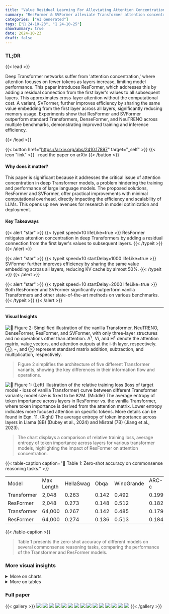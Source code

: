 ```yaml
---
title: "Value Residual Learning For Alleviating Attention Concentration In Transformers"
summary: "ResFormer & SVFormer alleviate Transformer attention concentration, boosting performance and reducing memory needs, paving the way for more efficient large language models."
categories: ["AI Generated"]
tags: ["🔖 24-10-23", "🤗 24-10-25"]
showSummary: true
date: 2024-10-23
draft: false
---
```


### TL;DR


{{< lead >}}

Deep Transformer networks suffer from 'attention concentration,' where attention focuses on fewer tokens as layers increase, limiting model performance. This paper introduces ResFormer, which addresses this by adding a residual connection from the first layer's values to all subsequent layers.  This approximates cross-layer attention without the computational cost.  A variant, SVFormer, further improves efficiency by sharing the same value embedding from the first layer across all layers, significantly reducing memory usage. Experiments show that ResFormer and SVFormer outperform standard Transformers, DenseFormer, and NeuTRENO across multiple benchmarks, demonstrating improved training and inference efficiency.

{{< /lead >}}


{{< button href="https://arxiv.org/abs/2410.17897" target="_self" >}}
{{< icon "link" >}} &nbsp; read the paper on arXiv
{{< /button >}}

#### Why does it matter?
This paper is significant because it addresses the critical issue of attention concentration in deep Transformer models, a problem hindering the training and performance of large language models.  The proposed solutions, ResFormer and SVFormer, offer practical improvements with minimal computational overhead, directly impacting the efficiency and scalability of LLMs. This opens up new avenues for research in model optimization and deployment.
#### Key Takeaways

{{< alert "star" >}}
{{< typeit speed=10 lifeLike=true >}} ResFormer mitigates attention concentration in deep Transformers by adding a residual connection from the first layer's values to subsequent layers. {{< /typeit >}}
{{< /alert >}}

{{< alert "star" >}}
{{< typeit speed=10 startDelay=1000 lifeLike=true >}} SVFormer further improves efficiency by sharing the same value embedding across all layers, reducing KV cache by almost 50%. {{< /typeit >}}
{{< /alert >}}

{{< alert "star" >}}
{{< typeit speed=10 startDelay=2000 lifeLike=true >}} Both ResFormer and SVFormer significantly outperform vanilla Transformers and other state-of-the-art methods on various benchmarks. {{< /typeit >}}
{{< /alert >}}

------
#### Visual Insights



![](figures/figures_3_0.png "🔼 Figure 2: Simplified illustration of the vanilla Transformer, NeuTRENO, DenseFormer, ResFormer, and SVFormer, with only three-layer structures and no operations other than attention. A², Vi, and H² denote the attention matrix, value vectors, and attention outputs at the i-th layer, respectively. ⊕, −, and ⊗ represent standard matrix addition, subtraction, and multiplication, respectively.")

> Figure 2 simplifies the architecture of five different Transformer variants, showing the key differences in their information flow and operations.





![](charts/charts_2_0.png "🔼 Figure 1: (Left) Illustration of the relative training loss (loss of target model - loss of vanilla Transformer) curve between different Transformer variants; model size is fixed to be 82M. (Middle) The average entropy of token importance across layers in ResFormer vs. the vanilla Transformer, where token importance is derived from the attention matrix. Lower entropy indicates more focused attention on specific tokens. More details can be found in Eqn. 11. (Right) The average entropy of token importance across layers in Llama (8B) (Dubey et al., 2024) and Mistral (7B) (Jiang et al., 2023).")

> The chart displays a comparison of relative training loss, average entropy of token importance across layers for various transformer models, highlighting the impact of ResFormer on attention concentration.





{{< table-caption caption="🔽 Table 1: Zero-shot accuracy on commonsense reasoning tasks." >}}
<table id='6' style='font-size:16px'><tr><td>Model</td><td>Max Length</td><td>HellaSwag</td><td>Obqa</td><td>WinoGrande</td><td>ARC-c</td><td>ARC-e</td><td>PIQA</td><td>Avg.</td></tr><tr><td>Transformer</td><td>2,048</td><td>0.263</td><td>0.142</td><td>0.492</td><td>0.199</td><td>0.331</td><td>0.572</td><td>0.333</td></tr><tr><td>ResFormer</td><td>2,048</td><td>0.273</td><td>0.148</td><td>0.512</td><td>0.182</td><td>0.414</td><td>0.604</td><td>0.355</td></tr><tr><td>Transformer</td><td>64,000</td><td>0.267</td><td>0.142</td><td>0.485</td><td>0.179</td><td>0.322</td><td>0.570</td><td>0.328</td></tr><tr><td>ResFormer</td><td>64,000</td><td>0.274</td><td>0.136</td><td>0.513</td><td>0.184</td><td>0.407</td><td>0.588</td><td>0.350</td></tr></table>{{< /table-caption >}}

> Table 1 presents the zero-shot accuracy of different models on several commonsense reasoning tasks, comparing the performance of the Transformer and ResFormer models.



### More visual insights



<details>
<summary>More on charts
</summary>


![](charts/charts_5_0.png "🔼 Figure 3: Average token similarity between the outputs of different mapping methods and that of Eqn. 2.")

> The chart compares the average cosine similarity between the outputs of different mapping methods (current attention, identity mapping) and that of Equation 2, showing how well different methods approximate the proposed efficient cross-layer attention.


![](charts/charts_5_1.png "🔼 Figure 4: Ablation study on sharing keys or values in every two layers, with CLAttention denoting sharing both.")

> The chart shows the ablation study on sharing keys or values in every two layers, comparing different information sharing methods with the relative training loss.


![](charts/charts_6_0.png "🔼 Figure 5: (Left) The relative training curve between a 82M ResFormer and Transformer across different training sequence lengths. (Middle) Average training loss for the final 50 steps across different model sizes and the corresponding fitted curves. (Right) The relative training curve across different model size for a fixed 2,048 training sequence length.")

> The chart displays the relative training loss curves of ResFormer and Transformer models across various training sequence lengths and model sizes, illustrating ResFormer's superior performance and training efficiency.


![](charts/charts_7_0.png "🔼 Figure 6: Ablation study of adding residual connection to queries or keys.")

> The chart displays the relative training loss curves for models with residual connections added to queries, keys, and values, respectively, showing that adding a residual connection to the values provides the most benefit.


![](charts/charts_8_0.png "🔼 Figure 9: Left: Distribution of eigenvalues for the value vectors in the first layer of ResFormer and Transformer. Right: Maximum eigenvalue for each layer of ResFormer and Transformer.")

> The chart visualizes the distribution and maximum values of eigenvalues for value vectors in the first layer and across all layers of ResFormer and Transformer models, comparing their representational capacity.


![](charts/charts_9_0.png "🔼 Figure 10: The relative training loss for SVFormer and other KV efficient model compared with vanilla attention. The numbers in parentheses represent the training sequence length. Left: Model with nearly 1/2 KV cache. Right: Model with nearly 1/8 KV cache.")

> The chart compares the relative training loss of SVFormer against other KV-efficient methods (GQA and CLA) with different training sequence lengths and KV cache sizes.


![](charts/charts_9_1.png "🔼 Figure 11: Left: The relative training loss for SVFormer under different sequence lengths with a fixed batch size of 2M tokens. Right: Analysis of critical point, and we predict it for length 64,000 using linear regression with the last 1,000 data points.")

> The chart shows the relative training loss of SVFormer for different sequence lengths and predicts the critical point (training steps exceeded) based on linear regression.


![](charts/charts_10_0.png "🔼 Figure 12: The relative training loss for SVFormer under different hyper-parameter setting.")

> The chart displays the relative training loss curves of SVFormer under various hyperparameter settings (learning rate, warmup steps, model size, and architecture).


![](charts/charts_10_1.png "🔼 Figure 13: Ablation study of sharing first layer's query(key) across all layers.")

> The chart displays an ablation study comparing the relative training loss when sharing different components (value, query, or key) from the first layer across all layers in a transformer model.


![](charts/charts_14_0.png "🔼 Figure 15: (Left) The average token similarity of hidden states across layers in ResFormer vs. the vanilla Transformer. (Right) The average token similarity of hidden states across layers in Llama (8B) (Dubey et al., 2024) and Mistral (7B) (Jiang et al., 2023).")

> The chart displays the average token similarity of hidden states across layers for various transformer models, illustrating the over-smoothing effect in deeper layers.


</details>



<details>
<summary>More on tables
</summary>


{{< table-caption caption="🔽 Table 2: The details of pre-train dataset." >}}
<table id='9' style='font-size:16px'><tr><td>Data source</td><td>proportions</td><td>Tokens</td></tr><tr><td>Commoncrawl</td><td>50%</td><td>10 B</td></tr><tr><td>C4</td><td>20%</td><td>4 B</td></tr><tr><td>GitHub</td><td>10%</td><td>2 B</td></tr><tr><td>Books</td><td>5%</td><td>1 B</td></tr><tr><td>ArXiv</td><td>5%</td><td>1 B</td></tr><tr><td>Wikpedia</td><td>5%</td><td>1 B</td></tr><tr><td>StackExchange</td><td>5%</td><td>1 B</td></tr></table>{{< /table-caption >}}

> Table 2 shows the composition of the pretraining dataset, specifying the data source, proportion, and number of tokens for each source.


{{< table-caption caption="🔽 Table 5: Validation loss on slimpajama." >}}
<table id='0' style='font-size:14px'><tr><td>Max Sequence Length</td><td>512</td><td>2,048</td><td>8,192</td><td>32,000</td><td>64,000</td></tr><tr><td>Total Batch Size</td><td>4,096</td><td>1,024</td><td>256</td><td>64</td><td>32</td></tr><tr><td>Per-GPU Batch Size</td><td>128</td><td>32</td><td>8</td><td>2</td><td>1</td></tr><tr><td>Gradient Accumulation Step</td><td></td><td></td><td>32</td><td></td><td></td></tr><tr><td>GPUs</td><td></td><td></td><td>8</td><td></td><td></td></tr></table>{{< /table-caption >}}

> Table 5 presents the validation loss for different models on the whole validation split of slimpajama dataset.


{{< table-caption caption="🔽 Table 4: Training details for models with different size." >}}
<table id='3' style='font-size:20px'><tr><td>Model Size</td><td>2M</td><td>82M</td><td>180M</td><td>468M</td></tr><tr><td>Layers</td><td>4</td><td>8</td><td>12</td><td>24</td></tr><tr><td>Attention Heads</td><td>2</td><td>8</td><td>12</td><td>16</td></tr><tr><td>Hidden Dimension</td><td>16</td><td>512</td><td>768</td><td>1,024</td></tr><tr><td>FFN Dimension</td><td>56</td><td>1,792</td><td>2,688</td><td>3,584</td></tr><tr><td>Tie Word Embedding</td><td colspan="4">False</td></tr><tr><td>(Peak Learning Rate, Final Learning Rate)</td><td colspan="4">(6e - 4, 6e - 5)</td></tr><tr><td>Learning Rate Schedule</td><td colspan="4">Cosine Decay</td></tr><tr><td>Vocabulary Size</td><td colspan="4">50,277</td></tr><tr><td>Activation Function</td><td colspan="4">SwiGLU</td></tr><tr><td>Position Embedding</td><td colspan="4">RoPE (0 = 10,000)</td></tr><tr><td>Batch Size</td><td colspan="4">2M tokens</td></tr><tr><td>Data Size</td><td colspan="4">20B tokens</td></tr><tr><td>(Warmup Steps, Training Steps)</td><td colspan="4">(120, 10,000)</td></tr><tr><td>Adam B</td><td colspan="4">(0.9, 0.95)</td></tr><tr><td>Dropout</td><td colspan="4">0.0</td></tr><tr><td>Weight Decay</td><td colspan="4">0.1</td></tr></table>{{< /table-caption >}}

> This table provides the training hyperparameters used for models of different sizes, including the number of layers, attention heads, hidden and FFN dimensions, and learning rate scheduling.


{{< table-caption caption="🔽 Table 5: Validation loss on slimpajama." >}}
<table id='7' style='font-size:18px'><tr><td>Model</td><td>Common Crawl</td><td>C4</td><td>Github</td><td>Stack Exchange</td><td>Wikipedia</td><td>Book</td><td>Arxiv</td><td>Avg.</td></tr><tr><td>Transformer (82M)</td><td>3.3595</td><td>3.5388</td><td>1.4247</td><td>2.3872</td><td>2.9047</td><td>3.3797</td><td>2.1779</td><td>2.7389</td></tr><tr><td>Transformer (180M)</td><td>3.0961</td><td>3.2834</td><td>1.2451</td><td>2.1651</td><td>2.5897</td><td>3.1309</td><td>2.0001</td><td>2.5015</td></tr><tr><td>Transformer (468M)</td><td>2.8514</td><td>3.0430</td><td>1.0908</td><td>1.9628</td><td>2.2821</td><td>2.8979</td><td>1.8362</td><td>2.2806</td></tr><tr><td>Resformer (82M)</td><td>3.3362</td><td>3.5191</td><td>1.3941</td><td>2.3592</td><td>2.8646</td><td>3.3572</td><td>2.1518</td><td>2.7117</td></tr><tr><td>Resformer (180M)</td><td>3.0631</td><td>3.2504</td><td>1.2200</td><td>2.1350</td><td>2.5435</td><td>3.0994</td><td>1.9732</td><td>2.4692</td></tr><tr><td>Resformer (468M)</td><td>2.8214</td><td>3.0115</td><td>1.0730</td><td>1.9388</td><td>2.2477</td><td>2.8696</td><td>1.8142</td><td>2.2537</td></tr></table>{{< /table-caption >}}

> Table 5 presents the validation loss for different models on the whole validation split of slimpajama.


</details>


### Full paper

{{< gallery >}}
<img src="paper_images/1.png" class="grid-w50 md:grid-w33 xl:grid-w25" />
<img src="paper_images/2.png" class="grid-w50 md:grid-w33 xl:grid-w25" />
<img src="paper_images/3.png" class="grid-w50 md:grid-w33 xl:grid-w25" />
<img src="paper_images/4.png" class="grid-w50 md:grid-w33 xl:grid-w25" />
<img src="paper_images/5.png" class="grid-w50 md:grid-w33 xl:grid-w25" />
<img src="paper_images/6.png" class="grid-w50 md:grid-w33 xl:grid-w25" />
<img src="paper_images/7.png" class="grid-w50 md:grid-w33 xl:grid-w25" />
<img src="paper_images/8.png" class="grid-w50 md:grid-w33 xl:grid-w25" />
<img src="paper_images/9.png" class="grid-w50 md:grid-w33 xl:grid-w25" />
<img src="paper_images/10.png" class="grid-w50 md:grid-w33 xl:grid-w25" />
<img src="paper_images/11.png" class="grid-w50 md:grid-w33 xl:grid-w25" />
<img src="paper_images/12.png" class="grid-w50 md:grid-w33 xl:grid-w25" />
<img src="paper_images/13.png" class="grid-w50 md:grid-w33 xl:grid-w25" />
<img src="paper_images/14.png" class="grid-w50 md:grid-w33 xl:grid-w25" />
<img src="paper_images/15.png" class="grid-w50 md:grid-w33 xl:grid-w25" />
{{< /gallery >}}